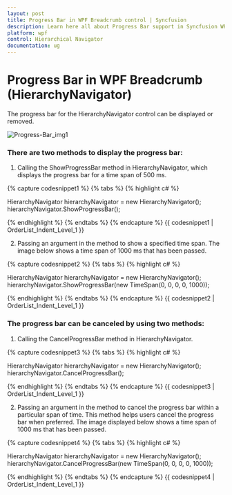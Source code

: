 ```yaml
---
layout: post
title: Progress Bar in WPF Breadcrumb control | Syncfusion
description: Learn here all about Progress Bar support in Syncfusion WPF Breadcrumb (HierarchyNavigator) control and more.
platform: wpf
control: Hierarchical Navigator
documentation: ug
---
```


# Progress Bar in WPF Breadcrumb (HierarchyNavigator)

The progress bar for the HierarchyNavigator control can be displayed or removed.

![Progress-Bar_img1](Progress-Bar_images/Progress-Bar_img1.png)



### There are two methods to display the progress bar:

1. Calling the ShowProgressBar method in HierarchyNavigator, which displays the progress bar for a time span of 500 ms.

{% capture codesnippet1 %}
{% tabs %}
{% highlight c# %}

HierarchyNavigator hierarchyNavigator = new HierarchyNavigator();
hierarchyNavigator.ShowProgressBar();

{% endhighlight %}
{% endtabs %}
{% endcapture %}
{{ codesnippet1 | OrderList_Indent_Level_1 }}

2. Passing an argument in the method to show a specified time span.  The image below shows a time span of 1000 ms that has been passed.

{% capture codesnippet2 %}
{% tabs %}
{% highlight c# %}

HierarchyNavigator hierarchyNavigator = new HierarchyNavigator();
hierarchyNavigator.ShowProgressBar(new TimeSpan(0, 0, 0, 0, 1000));

{% endhighlight %}
{% endtabs %}
{% endcapture %}
{{ codesnippet2 | OrderList_Indent_Level_1 }}

### The progress bar can be canceled by using two methods:

1. Calling the CancelProgressBar method in HierarchyNavigator.

{% capture codesnippet3 %}
{% tabs %}
{% highlight c# %}

HierarchyNavigator hierarchyNavigator = new HierarchyNavigator();
hierarchyNavigator.CancelProgressBar();

{% endhighlight %}
{% endtabs %}
{% endcapture %}
{{ codesnippet3 | OrderList_Indent_Level_1 }}

2. Passing an argument in the method to cancel the progress bar within a particular span of time. This method helps users cancel the progress bar when preferred. The image displayed below shows a time span of 1000 ms that has been passed.

{% capture codesnippet4 %}
{% tabs %}
{% highlight c# %}

HierarchyNavigator hierarchyNavigator = new HierarchyNavigator();
hierarchyNavigator.CancelProgressBar(new TimeSpan(0, 0, 0, 0, 1000));

{% endhighlight %}
{% endtabs %}
{% endcapture %}
{{ codesnippet4 | OrderList_Indent_Level_1 }}
